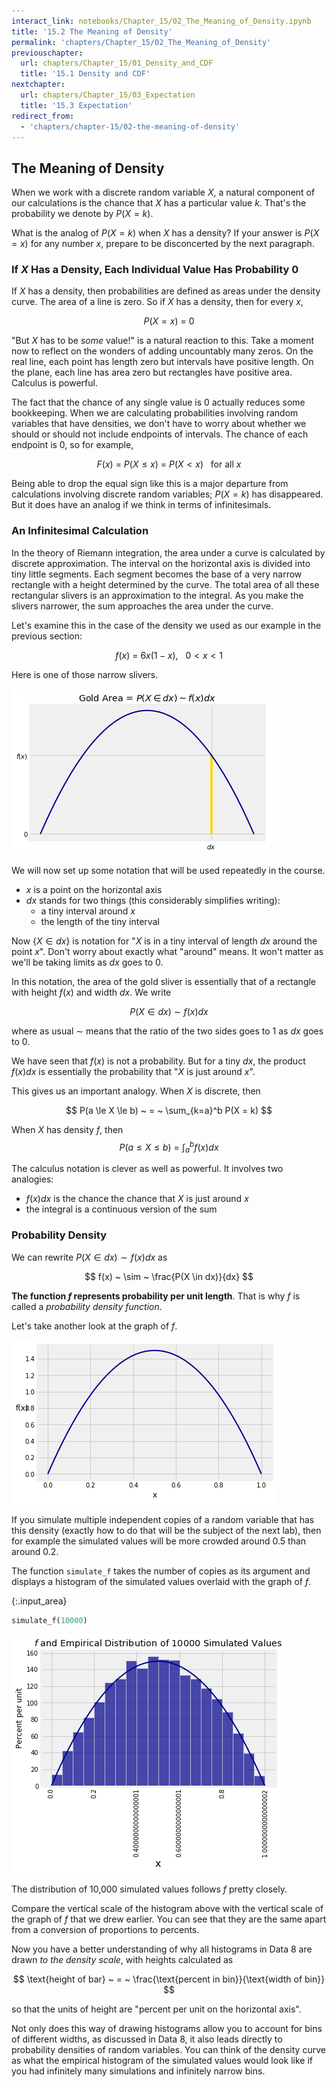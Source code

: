 ```yaml
---
interact_link: notebooks/Chapter_15/02_The_Meaning_of_Density.ipynb
title: '15.2 The Meaning of Density'
permalink: 'chapters/Chapter_15/02_The_Meaning_of_Density'
previouschapter:
  url: chapters/Chapter_15/01_Density_and_CDF
  title: '15.1 Density and CDF'
nextchapter:
  url: chapters/Chapter_15/03_Expectation
  title: '15.3 Expectation'
redirect_from:
  - 'chapters/chapter-15/02-the-meaning-of-density'
---
```


## The Meaning of Density

When we work with a discrete random variable $X$, a natural component of our calculations is the chance that $X$ has a particular value $k$. That's the probability we denote by $P(X = k)$.

What is the analog of $P(X = k)$ when $X$ has a density? If your answer is $P(X = x)$ for any number $x$, prepare to be disconcerted by the next paragraph.

### If $X$ Has a Density, Each Individual Value Has Probability 0
If $X$ has a density, then probabilities are defined as areas under the density curve. The area of a line is zero. So if $X$ has a density, then for every $x$,

$$
P(X = x) ~ = ~ 0 
$$

"But $X$ has to be *some* value!" is a natural reaction to this. Take a moment now to reflect on the wonders of adding uncountably many zeros. On the real line, each point has length zero but intervals have positive length. On the plane, each line has area zero but rectangles have positive area. Calculus is powerful.

The fact that the chance of any single value is 0 actually reduces some bookkeeping. When we are calculating probabilities involving random variables that have densities, we don't have to worry about whether we should or should not include endpoints of intervals. The chance of each endpoint is 0, so for example,

$$
F(x) ~ = ~ P(X \le x) ~ = ~ P(X < x) ~~~ \text{for all } x
$$

Being able to drop the equal sign like this is a major departure from calculations involving discrete random variables; $P(X = k)$ has disappeared. But it does have an analog if we think in terms of infinitesimals.

### An Infinitesimal Calculation
In the theory of Riemann integration, the area under a curve is calculated by discrete approximation. The interval on the horizontal axis is divided into tiny little segments. Each segment becomes the base of a very narrow rectangle with a height determined by the curve. The total area of all these rectangular slivers is an approximation to the integral. As you make the slivers narrower, the sum approaches the area under the curve.

Let's examine this in the case of the density we used as our example in the previous section:

$$
f(x) ~ = ~ 6x(1-x), ~~~ 0 < x < 1
$$

Here is one of those narrow slivers.





![png](../../images/chapters/Chapter_15/02_The_Meaning_of_Density_4_0.png)


We will now set up some notation that will be used repeatedly in the course.

- $x$ is a point on the horizontal axis
- $dx$ stands for two things (this considerably simplifies writing):
    - a tiny interval around $x$
    - the length of the tiny interval

Now $\{X \in dx \}$ is notation for "$X$ is in a tiny interval of length $dx$ around the point $x$". Don't worry about exactly what "around" means. It won't matter as we'll be taking limits as $dx$ goes to 0.

In this notation, the area of the gold sliver is essentially that of a rectangle with height $f(x)$ and width $dx$. We write

$$
P(X \in dx) ~ \sim ~ f(x)dx
$$

where as usual $\sim$ means that the ratio of the two sides goes to 1 as $dx$ goes to 0.

We have seen that $f(x)$ is not a probability. But for a tiny $dx$, the product $f(x)dx$ is essentially the probability that "$X$ is just around $x$".

This gives us an important analogy. When $X$ is discrete, then

$$
P(a \le X \le b) ~ = ~ \sum_{k=a}^b P(X = k)
$$

When $X$ has density $f$, then
$$
P(a \le X \le b) ~ = ~ \int_a^b f(x)dx
$$

The calculus notation is clever as well as powerful. It involves two analogies:

- $f(x)dx$ is the chance the chance that $X$ is just around $x$
- the integral is a continuous version of the sum

### Probability Density
We can rewrite $P(X \in dx) \sim f(x)dx$ as

$$
f(x) ~ \sim ~ \frac{P(X \in dx)}{dx}
$$

**The function $f$ represents probability per unit length**. That is why $f$ is called a *probability density function*.

Let's take another look at the graph of $f$.





![png](../../images/chapters/Chapter_15/02_The_Meaning_of_Density_7_0.png)


If you simulate multiple independent copies of a random variable that has this density (exactly how to do that will be the subject of the next lab), then for example the simulated values will be more crowded around 0.5 than around 0.2.

The function `simulate_f` takes the number of copies as its argument and displays a histogram of the simulated values overlaid with the graph of $f$.



{:.input_area}
```python
simulate_f(10000)
```



![png](../../images/chapters/Chapter_15/02_The_Meaning_of_Density_9_0.png)


The distribution of 10,000 simulated values follows $f$ pretty closely. 

Compare the vertical scale of the histogram above with the vertical scale of the graph of $f$ that we drew earlier. You can see that they are the same apart from a conversion of proportions to percents.

Now you have a better understanding of why all histograms in Data 8 are drawn *to the density scale*, with heights calculated as

$$
\text{height of bar} ~ = ~ \frac{\text{percent in bin}}{\text{width of bin}}
$$

so that the units of height are "percent per unit on the horizontal axis".

Not only does this way of drawing histograms allow you to account for bins of different widths, as discussed in Data 8, it also leads directly to probability densities of random variables. You can think of the density curve as what the empirical histogram of the simulated values would look like if you had infinitely many simulations and infinitely narrow bins.
